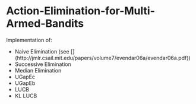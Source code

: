 # Action-Elimination-for-Multi-Armed-Bandits

Implementation of:
<ul>
 <li>Naive Elimination (see [](http://jmlr.csail.mit.edu/papers/volume7/evendar06a/evendar06a.pdf)) </li>
 <li>Successive Elimination </li>
 <li>Median Elimination </li>
 <li>UGapEc </li>
 <li>UGapEb </li>
 <li>LUCB </li>
 <li>KL LUCB </li>
 <ul>
